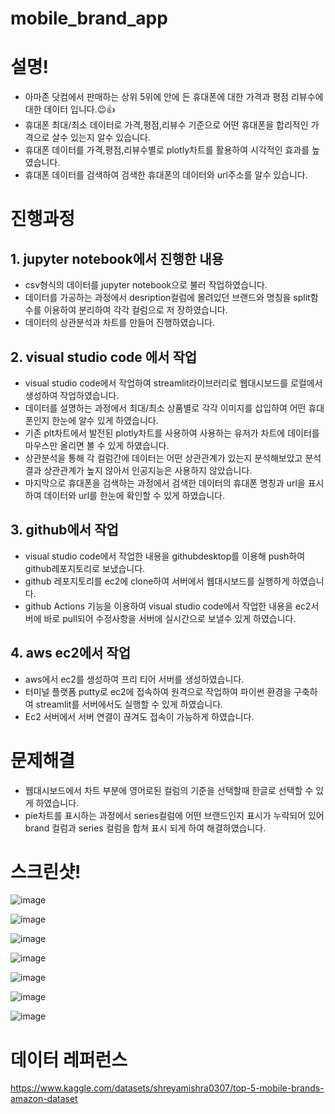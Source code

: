 
# mobile_brand_app
# 설명!

- 아마존 닷컴에서 판매하는 상위 5위에 안에 든 휴대폰에 대한 가격과 평점 리뷰수에 대한 데이터 입니다.😉👍
- 휴대폰 최대/최소 데이터로 가격,평점,리뷰수 기준으로 어떤 휴대폰을 합리적인 가격으로 살수 있는지 알수 있습니다.
- 휴대폰 데이터를 가격,평점,리뷰수별로 plotly차트를 활용하여 시각적인 효과를 높였습니다.
- 휴대폰 데이터를 검색하여 검색한 휴대폰의 데이터와 url주소를 알수 있습니다.

# 진행과정

## 1. jupyter notebook에서 진행한 내용

  - csv형식의 데이터를 jupyter notebook으로 불러 작업하였습니다.
  - 데이터를 가공하는 과정에서 desription컬럼에 몰려있던 브랜드와 명칭을 split함수를 이용하여 분리하여 각각 컬럼으로 저
    장하였습니다.
  - 데이터의 상관분석과 차트를 만들어 진행하였습니다. 

## 2. visual studio code 에서 작업

  - visual studio code에서 작업하여 streamlit라이브러리로 웹대시보드를 로컬에서 생성하여 작업하였습니다.
  - 데이터를 설명하는 과정에서 최대/최소 상품별로 각각 이미지를 삽입하여 어떤 휴대폰인지 한눈에 알수 있게 하였습니다.
  - 기존 plt차트에서 발전된 plotly차트를 사용하여 사용하는 유저가 차트에 데이터를 마우스만 올리면 볼 수 있게 하였습니다.
  - 상관분석을 통해 각 컬럼간에 데이터는 어떤 상관관계가 있는지 분석해보았고 분석 결과 상관관계가 높지 않아서 인공지능은 사용하지 않았습니다.
  - 마지막으로 휴대폰을 검색하는 과정에서 검색한 데이터의 휴대폰 명칭과 url을 표시하여 데이터와 url를 한눈에 확인할 수 있게 하였습니다.

## 3. github에서 작업 
  
   - visual studio code에서 작업한 내용을 githubdesktop를 이용해 push하여 github레포지토리로 보냈습니다.
   - github 레포지토리를 ec2에 clone하여 서버에서 웹대시보드를 실행하게 하였습니다. 
   - github Actions 기능을 이용하여 visual studio code에서 작업한 내용을 ec2서버에 바로 pull되어 수정사항을
     서버에 실시간으로 보낼수 있게 하였습니다.


## 4. aws ec2에서 작업

  - aws에서 ec2를 생성하여 프리 티어 서버를 생성하였습니다.
  - 터미널 플랫폼 putty로 ec2에 접속하여 원격으로 작업하여 파이썬 환경을 구축하여 streamlit를 서버에서도 실행할 수 있게 하였습니다.
  - Ec2 서버에서 서버 연결이 끊겨도 접속이 가능하게 하였습니다.


# 문제해결
  - 웹대시보드에서 차트 부분에 영어로된 컬럼의 기준을 선택할때 한글로 선택할 수 있게 하였습니다. 
  - pie차트를 표시하는 과정에서 series컬럼에 어떤 브랜드인지 표시가 누락되어 있어 brand 컬럼과 series 컬럼을 합쳐 표시 되게 하여 
    해결하였습니다.



# 스크린샷!

![image](https://user-images.githubusercontent.com/120348521/208591410-05d24c65-133c-46c9-9270-b22d16bebf6a.png)

![image](https://user-images.githubusercontent.com/120348521/208591508-1931d8ef-f3c9-408b-a208-a09170677d97.png)

![image](https://user-images.githubusercontent.com/120348521/208591578-31be9953-0077-4041-a34e-2fbba607ddb3.png)

![image](https://user-images.githubusercontent.com/120348521/208591633-0ec23365-95fa-4817-a454-00e0526e636f.png)

![image](https://user-images.githubusercontent.com/120348521/208591751-d2d7e2cb-3951-4ec8-b07c-892416e84bc1.png)

![image](https://user-images.githubusercontent.com/120348521/208591784-7ae4d311-fad1-4711-bb9e-bbce14f85fad.png)

![image](https://user-images.githubusercontent.com/120348521/208591819-63ba5180-aec7-4282-aaab-ad4ba256ae30.png)



# 데이터 레퍼런스

https://www.kaggle.com/datasets/shreyamishra0307/top-5-mobile-brands-amazon-dataset
